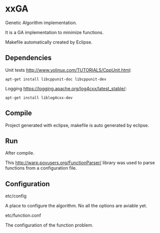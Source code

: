 # xxGA
Genetic Algorithm implementation.

It is a GA implementation to minimize functions.

Makefile automatically created by Eclipse.


## Dependencies

Unit tests http://www.yolinux.com/TUTORIALS/CppUnit.html:
```
apt-get install libcppunit-doc libcppunit-dev
```
Logging https://logging.apache.org/log4cxx/latest_stable/:
```
apt-get install liblog4cxx-dev 
```

## Compile

Project generated with eclipse, makefile is auto generated by eclipse.

## Run
After compile.


This http://warp.povusers.org/FunctionParser/ library was used to parse functions from a configuration file. 
 
## Configuration
etc/config

A place to configure the algorithm. No all the options are aviable yet.

etc/function.conf

The configuration of the function problem.